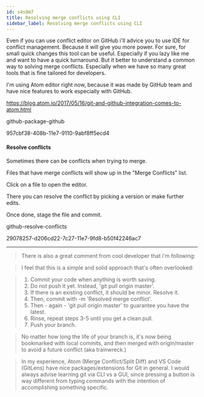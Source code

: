 ```yaml
---
id: s4s8m7
title: Resolving merge conflicts using CLI
sidebar_label: Resolving merge conflicts using CLI
---
```



Even if you can use conflict editor on GitHub i'll advice you to use IDE for conflict management. Because it will give you more power. For sure, for small quick changes this tool can be useful. Especially if you lazy like me and want to have a quick turnaround. But it better to understand a common way to solving merge conflicts. Especially when we have so many great tools that is fine tailored for developers.

I'm using Atom editor right now, because it was made by GitHub team and have nice features to work especially with GitHub.


https://blog.atom.io/2017/05/16/git-and-github-integration-comes-to-atom.html

github-package-github

957cbf38-408b-11e7-9110-9abf8ff5ecd4


#### Resolve conflicts

Sometimes there can be conflicts when trying to merge.

Files that have merge conflicts will show up in the "Merge Conflicts" list.

Click on a file to open the editor.

There you can resolve the conflict by picking a version or make further edits.

Once done, stage the file and commit.

github-resolve-conflicts

29078257-d206cd22-7c27-11e7-9fd8-b50f42246ac7

---


> There is also a great comment from cool developer that i'm following:

> I feel that this is a simple and solid approach that's often overlooked:

> 1. Commit your code when anything is worth saving.
> 2. Do not push it yet. Instead, 'git pull origin master'.
> 3. If there is an existing conflict, it should be minor. Resolve it.
> 4. Then, commit with -m 'Resolved merge conflict'.
> 5. Then - again - 'git pull origin master' to guarantee you have the latest.
> 6. Rinse, repeat steps 3-5 until you get a clean pull.
> 7. Push your branch.

> No matter how long the life of your branch is, it's now being bookmarked with local commits, and then merged with origin/master to avoid a future conflict (aka trainwreck.)

> In my experience, Atom (Merge Conflict/Split Diff) and VS Code (GitLens) have nice packages/extensions for Git in general. I would always advise learning git via CLI vs a GUI, since pressing a button is way different from typing commands with the intention of accomplishing something specific.
